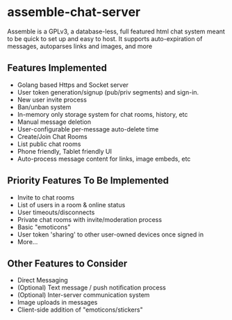 # assemble-chat-server
Assemble is a GPLv3, a database-less, full featured html chat system meant to be quick to set up and easy to host. It supports auto-expiration of messages, autoparses links and images, and more

## Features Implemented
* Golang based Https and Socket server
* User token generation/signup (pub/priv segments) and sign-in.
* New user invite process
* Ban/unban system
* In-memory only storage system for chat rooms, history, etc
* Manual message deletion
* User-configurable per-message auto-delete time
* Create/Join Chat Rooms
* List public chat rooms
* Phone friendly, Tablet friendly UI
* Auto-process message content for links, image embeds, etc

## Priority Features To Be Implemented
* Invite to chat rooms
* List of users in a room & online status
* User timeouts/disconnects
* Private chat rooms with invite/moderation process
* Basic "emoticons"
* User token 'sharing' to other user-owned devices once signed in
* More...

## Other Features to Consider
* Direct Messaging
* (Optional) Text message / push notification process
* (Optional) Inter-server communication system
* Image uploads in messages
* Client-side addition of "emoticons/stickers"

